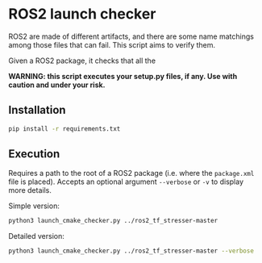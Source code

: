 # ROS2 launch checker

ROS2 are made of different artifacts, and there are some name matchings
among those files that can fail. This script aims to verify them.

Given a ROS2 package, it checks that all the  

**WARNING: this script executes your setup.py files, if any. Use with
caution and under your risk.**

## Installation

```bash
pip install -r requirements.txt
```

## Execution

Requires a path to the root of a ROS2 package (i.e. where the `package.xml`
file is placed). Accepts an optional argument ``--verbose`` or `-v` to display
more details.

Simple version:

```bash
python3 launch_cmake_checker.py ../ros2_tf_stresser-master 
```

Detailed version:

```bash
python3 launch_cmake_checker.py ../ros2_tf_stresser-master --verbose
```

